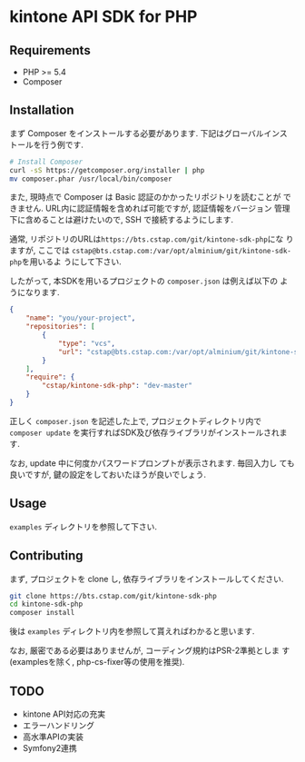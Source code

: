 kintone API SDK for PHP
=======================

Requirements
------------

* PHP >= 5.4
* Composer

Installation
------------

まず Composer をインストールする必要があります. 下記はグローバルインス
トールを行う例です.

```bash
# Install Composer
curl -sS https://getcomposer.org/installer | php
mv composer.phar /usr/local/bin/composer
```

また, 現時点で Composer は Basic 認証のかかったリポジトリを読むことが
できません. URL内に認証情報を含めれば可能ですが, 認証情報をバージョン
管理下に含めることは避けたいので, SSH で接続するようにします.

通常, リポジトリのURLは`https://bts.cstap.com/git/kintone-sdk-php`にな
りますが, ここでは
`cstap@bts.cstap.com:/var/opt/alminium/git/kintone-sdk-php`を用いるよ
うにして下さい.

したがって, 本SDKを用いるプロジェクトの `composer.json` は例えば以下の
ようになります.

```json
{
    "name": "you/your-project",
    "repositories": [
        {
            "type": "vcs",
            "url": "cstap@bts.cstap.com:/var/opt/alminium/git/kintone-sdk-php"
        }
    ],
    "require": {
        "cstap/kintone-sdk-php": "dev-master"
    }
}
```

正しく `composer.json` を記述した上で, プロジェクトディレクトリ内で
`composer update` を実行すればSDK及び依存ライブラリがインストールされます.

なお, update 中に何度かパスワードプロンプトが表示されます. 毎回入力し
ても良いですが, 鍵の設定をしておいたほうが良いでしょう.

Usage
-----

`examples` ディレクトリを参照して下さい.

Contributing
------------

まず, プロジェクトを clone し, 依存ライブラリをインストールしてください.

```bash
git clone https://bts.cstap.com/git/kintone-sdk-php
cd kintone-sdk-php
composer install
```

後は `examples` ディレクトリ内を参照して貰えればわかると思います.

なお, 厳密である必要はありませんが, コーディング規約はPSR-2準拠としま
す(examplesを除く, php-cs-fixer等の使用を推奨).

TODO
----

* kintone API対応の充実
* エラーハンドリング
* 高水準APIの実装
* Symfony2連携
